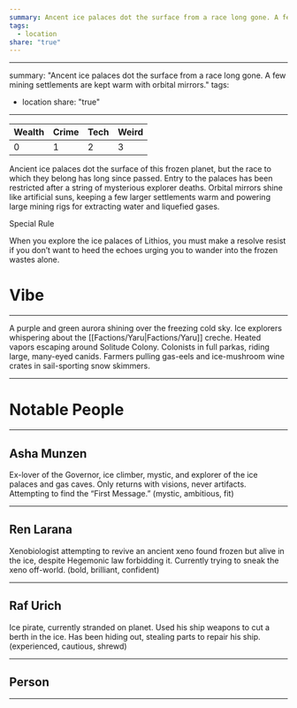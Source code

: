 ```yaml
---
summary: Ancent ice palaces dot the surface from a race long gone. A few mining settlements are kept warm with orbital mirrors.
tags:
  - location
share: "true"
---
```

---
summary: "Ancent ice palaces dot the surface from a race long gone. A few mining settlements are kept warm with orbital mirrors."
tags:
  - location
share: "true"
---
| **Wealth** | **Crime** | **Tech** | **Weird** |
| ---- | ---- | ---- | ---- |
| 0 | 1 | 2 | 3 |

Ancient ice palaces dot the surface of this frozen planet, but the race to which they belong has long since passed. Entry to the palaces has been restricted after a string of mysterious explorer deaths. Orbital mirrors shine like artificial suns, keeping a few larger settlements warm and powering large mining rigs for extracting water and liquefied gases.

Special Rule

When you explore the ice palaces of Lithios, you must make a resolve resist if you don’t want to heed the echoes urging you to wander into the frozen wastes alone.

# Vibe

---

A purple and green aurora shining over the freezing cold sky. Ice explorers whispering about the [[Factions/Yaru|Factions/Yaru]] creche. Heated vapors escaping around Solitude Colony. Colonists in full parkas, riding large, many-eyed canids. Farmers pulling gas-eels and ice-mushroom wine crates in sail-sporting snow skimmers.

---

# Notable People

---

## Asha Munzen

Ex-lover of the Governor, ice climber, mystic, and explorer of the ice palaces and gas caves. Only returns with visions, never artifacts. Attempting to find the “First Message.” (mystic, ambitious, fit)

---

## Ren Larana

Xenobiologist attempting to revive an ancient xeno found frozen but alive in the ice, despite Hegemonic law forbidding it. Currently trying to sneak the xeno off-world. (bold, brilliant, confident)

---

## Raf Urich

Ice pirate, currently stranded on planet. Used his ship weapons to cut a berth in the ice. Has been hiding out, stealing parts to repair his ship. (experienced, cautious, shrewd)

---

## Person

---
